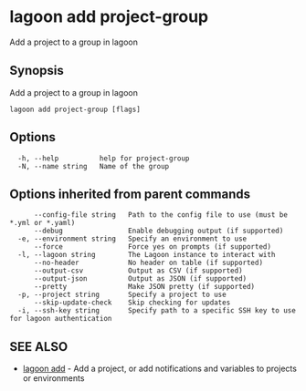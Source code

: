 # lagoon add project-group

Add a project to a group in lagoon

## Synopsis

Add a project to a group in lagoon

```text
lagoon add project-group [flags]
```

## Options

```text
  -h, --help          help for project-group
  -N, --name string   Name of the group
```

## Options inherited from parent commands

```text
      --config-file string   Path to the config file to use (must be *.yml or *.yaml)
      --debug                Enable debugging output (if supported)
  -e, --environment string   Specify an environment to use
      --force                Force yes on prompts (if supported)
  -l, --lagoon string        The Lagoon instance to interact with
      --no-header            No header on table (if supported)
      --output-csv           Output as CSV (if supported)
      --output-json          Output as JSON (if supported)
      --pretty               Make JSON pretty (if supported)
  -p, --project string       Specify a project to use
      --skip-update-check    Skip checking for updates
  -i, --ssh-key string       Specify path to a specific SSH key to use for lagoon authentication
```

## SEE ALSO

* [lagoon add](./)     - Add a project, or add notifications and variables to projects or environments

